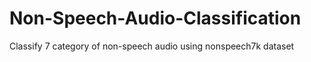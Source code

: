 # Non-Speech-Audio-Classification
Classify 7 category of non-speech audio using nonspeech7k dataset
